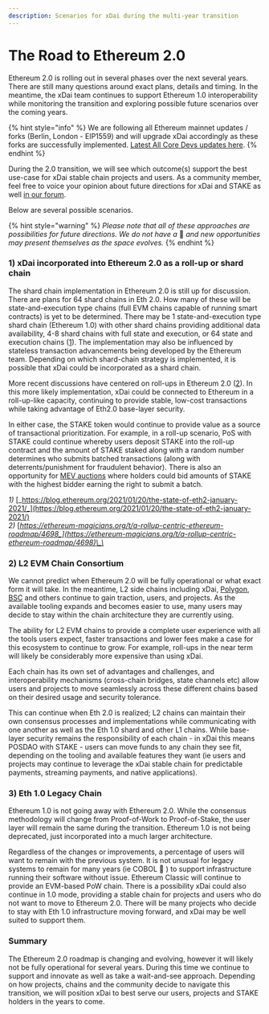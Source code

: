 ```yaml
---
description: Scenarios for xDai during the multi-year transition
---
```


# The Road to Ethereum 2.0

Ethereum 2.0 is rolling out in several phases over the next several years. There are still many questions around exact plans, details and timing. In the meantime, the xDai team continues to support Ethereum 1.0 interoperability while monitoring the transition and exploring possible future scenarios over the coming years.  

{% hint style="info" %}
We are following all Ethereum mainnet updates / forks \(Berlin, London - EIP1559\) and will upgrade xDai accordingly as these forks are successfully implemented.  [Latest All Core Devs updates here](https://hackmd.io/@timbeiko/acd/https%3A%2F%2Fhackmd.io%2F%40timbeiko%2FH1US36qzO#AllCoreDevs-Update-001-%E2%9B%93).
{% endhint %}

During the 2.0 transition, we will see which outcome\(s\) support the best use-case for xDai stable chain projects and users. As a community member, feel free to voice your opinion about future directions for xDai and STAKE as well [in our forum](https://forum.poa.network/c/xdai-chain/xdai-proposals/43).  

Below are several possible scenarios. 

{% hint style="warning" %}
_Please note that all of these approaches are possibilities for future directions. We do not have a_ 🔮 _and new opportunities may present themselves as the space evolves._
{% endhint %}

### **1\) xDai incorporated into Ethereum 2.0 as a roll-up or shard chain**

The shard chain implementation in Ethereum 2.0 is still up for discussion. There are plans for 64 shard chains in Eth 2.0. How many of these will be state-and-execution type chains \(full EVM chains capable of running smart contracts\) is yet to be determined. There may be 1 state-and-execution type shard chain \(Ethereum 1.0\) with other shard chains providing additional data availability, 4-8 shard chains with full state and execution, or 64 state and execution chains \([1](https://blog.ethereum.org/2021/01/20/the-state-of-eth2-january-2021/)\). The implementation may also be influenced by stateless transaction advancements being developed by the Ethereum team. Depending on which shard-chain strategy is implemented, it is possible that xDai could be incorporated as a shard chain. 

More recent discussions have centered on roll-ups in Ethereum 2.0 \([2](https://ethereum-magicians.org/t/a-rollup-centric-ethereum-roadmap/4698)\). In this more likely implementation, xDai could be connected to Ethereum in a roll-up-like capacity, continuing to provide stable, low-cost transactions while taking advantage of Eth2.0 base-layer security.

In either case, the STAKE token would continue to provide value as a source of transactional prioritization. For example, in a roll-up scenario, PoS with STAKE could continue whereby users deposit STAKE into the roll-up contract and the amount of STAKE staked along with a random number determines who submits batched transactions \(along with deterrents/punishment for fraudulent behavior\).  There is also an opportunity for [MEV auctions](https://ethresear.ch/t/mev-auction-auctioning-transaction-ordering-rights-as-a-solution-to-miner-extractable-value/6788) where holders could bid amounts of STAKE with the highest bidder earning the right to submit a batch.

_1\)_ [_https://blog.ethereum.org/2021/01/20/the-state-of-eth2-january-2021/_](https://blog.ethereum.org/2021/01/20/the-state-of-eth2-january-2021/)  
_2\)_ [_https://ethereum-magicians.org/t/a-rollup-centric-ethereum-roadmap/4698_](https://ethereum-magicians.org/t/a-rollup-centric-ethereum-roadmap/4698)\_\_

### **2\) L2 EVM Chain Consortium** 

We cannot predict when Ethereum 2.0 will be fully operational or what exact form it will take. In the meantime, L2 side chains including xDai, [Polygon](https://polygon.technology/), [BSC](https://www.binance.org/en/smartChain) and others continue to gain traction, users, and projects. As the available tooling expands and becomes easier to use, many users may decide to stay within the chain architecture they are currently using. 

The ability for L2 EVM chains to provide a complete user experience with all the tools users expect, faster transactions and lower fees make a case for this ecosystem to continue to grow. For example, roll-ups in the near term will likely be considerably more expensive than using xDai.

Each chain has its own set of advantages and challenges, and interoperability mechanisms \(cross-chain bridges, state channels etc\) allow users and projects to move seamlessly across these different chains based on their desired usage and security tolerance. 

This can continue when Eth 2.0 is realized;  L2 chains can maintain their own consensus processes and implementations while communicating with one another as well as the Eth 1.0 shard and other L1 chains. While base-layer security remains the responsibility of each chain - in xDai this means POSDAO with STAKE - users can move funds to any chain they see fit, depending on the tooling and available features they want \(ie users and projects may continue to leverage the xDai stable chain for predictable payments, streaming payments, and native applications\).

### **3\) Eth 1.0 Legacy Chain**

Ethereum 1.0 is not going away with Ethereum 2.0. While the consensus methodology will change from Proof-of-Work to Proof-of-Stake, the user layer will remain the same during the transition. Ethereum 1.0 is not being deprecated, just incorporated into a much larger architecture. 

Regardless of the changes or improvements, a percentage of users will want to remain with the previous system. It is not unusual for legacy systems to remain for many years \(ie COBOL 🙂 \) to support infrastructure running their software without issue. Ethereum Classic will continue to provide an EVM-based PoW chain. There is a possibility xDai could also continue in 1.0 mode, providing a stable chain for projects and users who do not want to move to Ethereum 2.0. There will be many projects who decide to stay with Eth 1.0 infrastructure moving forward, and xDai may be well suited to support them. 

### **Summary**

The Ethereum 2.0 roadmap is changing and evolving, however it will likely not be fully operational for several years. During this time we continue to support and innovate as well as take a wait-and-see approach. Depending on how projects, chains and the community decide to navigate this transition, we will position xDai to best serve our users, projects and STAKE holders in the years to come.  


